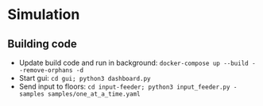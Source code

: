 # Simulation

## Building code

- Update build code and run in background: `docker-compose up --build --remove-orphans -d`
- Start gui: `cd gui; python3 dashboard.py`
- Send input to floors: `cd input-feeder; python3 input_feeder.py -samples samples/one_at_a_time.yaml`

